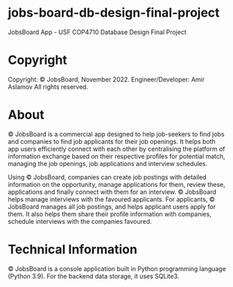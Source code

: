 # jobs-board-db-design-final-project
JobsBoard App - USF COP4710 Database Design 
Final Project 

# Copyright
Copyright: © JobsBoard, November 2022.
Engineer/Developer: Amir Aslamov
All rights reserved.  

# About
© JobsBoard is a commercial app designed to help job-seekers to find jobs and companies to find job applicants for their job openings. 
It helps both app users efficiently connect with each other by centralising the platform of information exchange based on their respective
profiles for potential match, managing the job openings, job applications and interview schedules.

Using © JobsBoard, companies can create job postings with detailed information on the opportunity, manage applications for them, review these,
applications and finally connect with them for an interview. © JobsBoard helps manage interviews with the favoured applicants. For applicants, 
© JobsBoard manages all job postings, and helps applicant users apply for them. It also helps them share their profile information with companies, 
schedule interviews with the companies favoured.

# Technical Information
© JobsBoard is a console application built in Python programming language (Python 3.9). For the backend data storage, it uses SQLite3.
